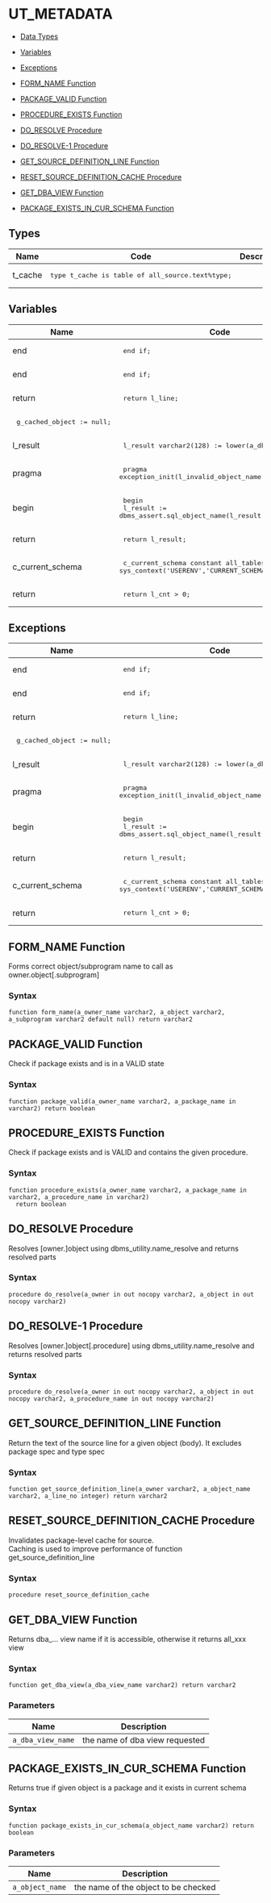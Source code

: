 # UT_METADATA


- [Data Types](#types)


- [Variables](#variables)

- [Exceptions](#exceptions)

- [FORM_NAME Function](#form_name)
- [PACKAGE_VALID Function](#package_valid)
- [PROCEDURE_EXISTS Function](#procedure_exists)
- [DO_RESOLVE Procedure](#do_resolve)
- [DO_RESOLVE-1 Procedure](#do_resolve-1)
- [GET_SOURCE_DEFINITION_LINE Function](#get_source_definition_line)
- [RESET_SOURCE_DEFINITION_CACHE Procedure](#reset_source_definition_cache)
- [GET_DBA_VIEW Function](#get_dba_view)
- [PACKAGE_EXISTS_IN_CUR_SCHEMA Function](#package_exists_in_cur_schema)

## Types<a name="types"></a>

Name | Code | Description
--- | --- | ---
t_cache | <pre>type t_cache is table of all_source.text%type;</pre> | 

## Variables<a name="variables"></a>

Name | Code | Description
--- | --- | ---
end | <pre>    end if;</pre> | 
end | <pre>    end if;</pre> | 
return | <pre>    return l_line;</pre> | 
 | <pre>    g_cached_object := null;</pre> | 
l_result | <pre>    l_result              varchar2(128) := lower(a_dba_view_name);</pre> | 
pragma | <pre>    pragma exception_init(l_invalid_object_name,-44002);</pre> | 
begin | <pre>  begin<br />    l_result := dbms_assert.sql_object_name(l_result);</pre> | 
return | <pre>    return l_result;</pre> | 
c_current_schema | <pre>    c_current_schema constant all_tables.owner%type := sys_context('USERENV','CURRENT_SCHEMA');</pre> | 
return | <pre>    return l_cnt > 0;</pre> | 



## Exceptions<a name="exceptions"></a>

Name | Code | Description
--- | --- | ---
end | <pre>    end if;</pre> | 
end | <pre>    end if;</pre> | 
return | <pre>    return l_line;</pre> | 
 | <pre>    g_cached_object := null;</pre> | 
l_result | <pre>    l_result              varchar2(128) := lower(a_dba_view_name);</pre> | 
pragma | <pre>    pragma exception_init(l_invalid_object_name,-44002);</pre> | 
begin | <pre>  begin<br />    l_result := dbms_assert.sql_object_name(l_result);</pre> | 
return | <pre>    return l_result;</pre> | 
c_current_schema | <pre>    c_current_schema constant all_tables.owner%type := sys_context('USERENV','CURRENT_SCHEMA');</pre> | 
return | <pre>    return l_cnt > 0;</pre> | 




 
## FORM_NAME Function<a name="form_name"></a>


<p>
<p>Forms correct object/subprogram name to call as owner.object[.subprogram]</p>
</p>

### Syntax
```plsql
function form_name(a_owner_name varchar2, a_object varchar2, a_subprogram varchar2 default null) return varchar2
```

 





 
## PACKAGE_VALID Function<a name="package_valid"></a>


<p>
<p>Check if package exists and is in a VALID state</p>
</p>

### Syntax
```plsql
function package_valid(a_owner_name varchar2, a_package_name in varchar2) return boolean
```

 





 
## PROCEDURE_EXISTS Function<a name="procedure_exists"></a>


<p>
<p>Check if package exists and is VALID and contains the given procedure.</p>
</p>

### Syntax
```plsql
function procedure_exists(a_owner_name varchar2, a_package_name in varchar2, a_procedure_name in varchar2)
  return boolean
```

 





 
## DO_RESOLVE Procedure<a name="do_resolve"></a>


<p>
<p>Resolves [owner.]object using dbms_utility.name_resolve and returns resolved parts</p>
</p>

### Syntax
```plsql
procedure do_resolve(a_owner in out nocopy varchar2, a_object in out nocopy varchar2)
```

 





 
## DO_RESOLVE-1 Procedure<a name="do_resolve-1"></a>


<p>
<p>Resolves [owner.]object[.procedure] using dbms_utility.name_resolve and returns resolved parts</p>
</p>

### Syntax
```plsql
procedure do_resolve(a_owner in out nocopy varchar2, a_object in out nocopy varchar2, a_procedure_name in out nocopy varchar2)
```

 





 
## GET_SOURCE_DEFINITION_LINE Function<a name="get_source_definition_line"></a>


<p>
<p>Return the text of the source line for a given object (body). It excludes package spec and type spec</p>
</p>

### Syntax
```plsql
function get_source_definition_line(a_owner varchar2, a_object_name varchar2, a_line_no integer) return varchar2
```

 





 
## RESET_SOURCE_DEFINITION_CACHE Procedure<a name="reset_source_definition_cache"></a>


<p>
<p>Invalidates package-level cache for source.<br />Caching is used to improve performance of function get_source_definition_line</p>
</p>

### Syntax
```plsql
procedure reset_source_definition_cache
```

 





 
## GET_DBA_VIEW Function<a name="get_dba_view"></a>


<p>
<p>Returns dba_... view name if it is accessible, otherwise it returns all_xxx view</p>
</p>

### Syntax
```plsql
function get_dba_view(a_dba_view_name varchar2) return varchar2
```

### Parameters
Name | Description
--- | ---
`a_dba_view_name` | the name of dba view requested
 
 





 
## PACKAGE_EXISTS_IN_CUR_SCHEMA Function<a name="package_exists_in_cur_schema"></a>


<p>
<p>Returns true if given object is a package and it exists in current schema</p>
</p>

### Syntax
```plsql
function package_exists_in_cur_schema(a_object_name varchar2) return boolean
```

### Parameters
Name | Description
--- | ---
`a_object_name` | the name of the object to be checked
 
 





 
